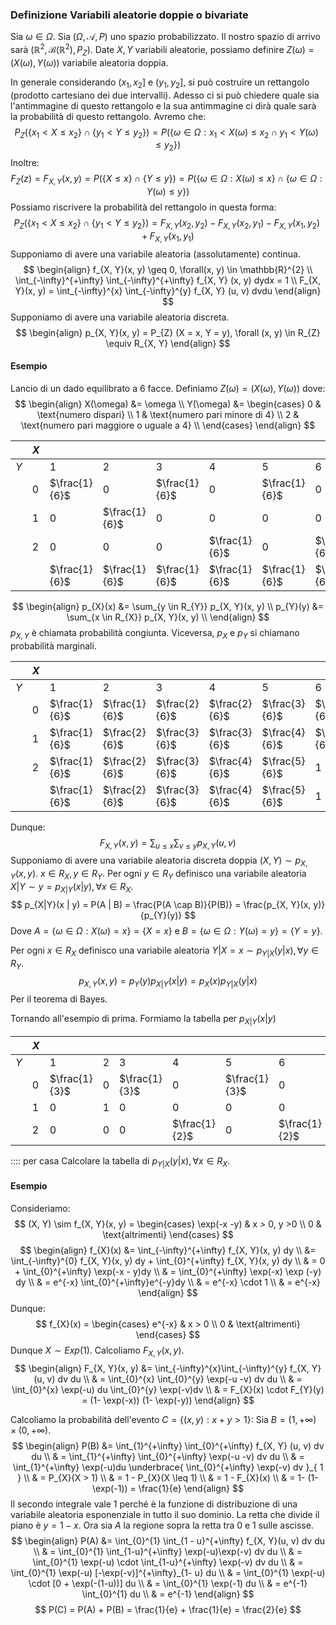### Definizione Variabili aleatorie doppie o bivariate
Sia $\omega \in \Omega$. Sia $(\Omega, \mathcal{A}, P)$ uno spazio probabilizzato.
Il nostro spazio di arrivo sarà $(\mathbb{R}^{2}, \mathcal{B}(\mathbb{R}^{2}), P_{Z})$.
Date $X, Y$ variabili aleatorie, possiamo definire $Z(\omega) = (X(\omega), Y(\omega))$ variabile aleatoria doppia.

In generale considerando $(x_{1},x_{2}]$ e $(y_{1}, y_{2}]$, si può costruire un rettangolo (prodotto cartesiano dei due intervalli).
Adesso ci si può chiedere quale sia l'antimmagine di questo rettangolo e la sua antimmagine ci dirà quale sarà la probabilità di questo rettangolo. Avremo che:
$$
P_{Z} (\{x_{1}<X\leq x_{2} \} \cap \{ y_{1} < Y \leq y_{2} \}) = P(\{ \omega \in \Omega: x_{1} < X(\omega) \leq x_{2} \cap y_{1} < Y(\omega)\leq y_{2} \})
$$
Inoltre:
$$
F_{Z}(z) = F_{X, Y} (x, y) =   P(\{ X \leq x \} \cap \{ Y\leq y \}) = P(\{ \omega \in \Omega: X(\omega) \leq x \} \cap \{ \omega \in \Omega:Y(\omega) \leq y \})
$$
Possiamo riscrivere la probabilità del rettangolo in questa forma:
$$
P_{Z} (\{x_{1}<X\leq x_{2} \} \cap \{ y_{1} < Y \leq y_{2} \}) = F_{X, Y}(x_{2},y_{2}) - F_{X, Y}(x_{2},y_{1}) -F_{X,Y}(x_{1},y_{2}) + F_{X, Y}(x_{1},y_{1})
$$
Supponiamo di avere una variabile aleatoria (assolutamente) continua.
$$
\begin{align}
f_{X, Y}(x, y) \geq 0, \forall(x, y) \in \mathbb{R}^{2} \\
\int_{-\infty}^{+\infty} \int_{-\infty}^{+\infty} f_{X, Y} (x, y) dydx = 1 \\
F_{X, Y}(x, y) = \int_{-\infty}^{x} \int_{-\infty}^{y} f_{X, Y} (u, v) dvdu
\end{align}
$$
Supponiamo di avere una variabile aleatoria discreta.
$$
\begin{align}
p_{X, Y}(x, y) = P_{Z} (X = x, Y = y), \forall (x, y) \in R_{Z} \equiv R_{X, Y}
\end{align}
$$
#### Esempio
Lancio di un dado equilibrato a 6 facce. Definiamo $Z(\omega) = (X(\omega), Y(\omega))$ dove: 
$$
\begin{align}
X(\omega) &= \omega \\
Y(\omega) &= \begin{cases}
0 & \text{numero dispari} \\
1 & \text{numero pari minore di 4} \\
2 & \text{numero pari maggiore o uguale a 4} \\
\end{cases}
\end{align}
$$

|     | $X$ |               |               |               |               |               |               |               |
| --- | --- | ------------- | ------------- | ------------- | ------------- | ------------- | ------------- | ------------- |
| $Y$ |     | $1$           | $2$           | $3$           | $4$           | $5$           | $6$           |               |
|     | $0$ | $\frac{1}{6}$ | $0$           | $\frac{1}{6}$ | $0$           | $\frac{1}{6}$ | $0$           | $\frac{3}{6}$ |
|     | $1$ | $0$           | $\frac{1}{6}$ | $0$           | $0$           | $0$           | $0$           | $\frac{1}{6}$ |
|     | $2$ | $0$           | $0$           | $0$           | $\frac{1}{6}$ | $0$           | $\frac{1}{6}$ | $\frac{2}{6}$ |
|     |     | $\frac{1}{6}$ | $\frac{1}{6}$ | $\frac{1}{6}$ | $\frac{1}{6}$ | $\frac{1}{6}$ | $\frac{1}{6}$ |               |
$$
\begin{align}
p_{X}(x) &= \sum_{y \in R_{Y}} p_{X, Y}(x, y) \\
p_{Y}(y) &= \sum_{x \in R_{X}} p_{X, Y}(x, y) \\
\end{align}
$$
$p_{X, Y}$ è chiamata probabilità congiunta. Viceversa, $p_{X}$ e $p_{Y}$ si chiamano probabilità marginali.

|     | $X$ |               |               |               |               |               |               |               |
| --- | --- | ------------- | ------------- | ------------- | ------------- | ------------- | ------------- | ------------- |
| $Y$ |     | $1$           | $2$           | $3$           | $4$           | $5$           | $6$           |               |
|     | $0$ | $\frac{1}{6}$ | $\frac{1}{6}$ | $\frac{2}{6}$ | $\frac{2}{6}$ | $\frac{3}{6}$ | $\frac{3}{6}$ | $\frac{3}{6}$ |
|     | $1$ | $\frac{1}{6}$ | $\frac{2}{6}$ | $\frac{3}{6}$ | $\frac{3}{6}$ | $\frac{4}{6}$ | $\frac{4}{6}$ | $\frac{4}{6}$ |
|     | $2$ | $\frac{1}{6}$ | $\frac{2}{6}$ | $\frac{3}{6}$ | $\frac{4}{6}$ | $\frac{5}{6}$ | $1$           | $1$           |
|     |     | $\frac{1}{6}$ | $\frac{2}{6}$ | $\frac{3}{6}$ | $\frac{4}{6}$ | $\frac{5}{6}$ | $1$           |               |
Dunque:
$$
F_{X,Y} (x, y) = \sum_{u \leq x} \sum_{v \leq y} p_{X, Y} (u, v)
$$
Supponiamo di avere una variabile aleatoria discreta doppia $(X, Y) \sim p_{X, Y}(x, y)$. $x \in R_{X}, y \in R_{Y}$.
Per ogni $y \in R_{Y}$ definisco una variabile aleatoria $X|Y \sim y =  p_{X|Y}(x | y), \forall x \in R_{X}$.
$$
p_{X|Y}(x | y) = P(A | B) = \frac{P(A \cap B)}{P(B)} = \frac{p_{X, Y}(x, y)}{p_{Y}(y)}
$$
Dove $A = \{ \omega \in \Omega: X (\omega) = x \} = \{ X = x \}$ e $B = \{ \omega \in \Omega : Y(\omega) = y \} = \{ Y = y \}$.

Per ogni $x \in R_{X}$ definisco una variabile aleatoria $Y|X=x\sim p_{Y|X}(y | x), \forall y \in R_{Y}$.
$$
p_{X,Y}(x, y) = p_{Y}(y)p_{X|Y}(x | y) = p_{X}(x)p_{Y|X}(y | x)
$$
Per il teorema di Bayes.

Tornando all'esempio di prima.
Formiamo la tabella per $p_{X|Y}(x | y)$

|     | $X$ |               |     |               |               |               |               |     |
| --- | --- | ------------- | --- | ------------- | ------------- | ------------- | ------------- | --- |
| $Y$ |     | $1$           | $2$ | $3$           | $4$           | $5$           | $6$           |     |
|     | $0$ | $\frac{1}{3}$ | $0$ | $\frac{1}{3}$ | $0$           | $\frac{1}{3}$ | $0$           | $1$ |
|     | $1$ | $0$           | $1$ | $0$           | $0$           | $0$           | $0$           | $1$ |
|     | $2$ | $0$           | $0$ | $0$           | $\frac{1}{2}$ | $0$           | $\frac{1}{2}$ | $1$ |
:::: per casa
Calcolare la tabella di $p_{Y|X}(y | x), \forall x \in R_{X}$.

#### Esempio
Consideriamo:
$$
(X, Y) \sim f_{X, Y}(x, y) = \begin{cases}
\exp(-x -y) & x > 0, y >0 \\
0 & \text{altrimenti}
\end{cases}
$$
$$
\begin{align}
f_{X}(x) &= \int_{-\infty}^{+\infty} f_{X, Y}(x, y) dy  \\
&= \int_{-\infty}^{0} f_{X, Y}(x, y) dy + \int_{0}^{+\infty} f_{X, Y}(x, y) dy \\
 & = 0 + \int_{0}^{+\infty} \exp(-x - y)dy \\
 & = \int_{0}^{+\infty} \exp(-x) \exp (-y) dy \\
 & = e^{-x} \int_{0}^{+\infty}e^{-y}dy \\
 & = e^{-x} \cdot 1 \\
 & = e^{-x}
\end{align}
$$
Dunque:
$$
f_{X}(x) = \begin{cases}
e^{-x}  & x > 0 \\
0  & \text{altrimenti}
\end{cases}
$$
Dunque $X \sim Exp(1)$.
Calcoliamo $F_{X, Y}(x, y)$.
$$
\begin{align}
F_{X, Y}(x, y) &= \int_{-\infty}^{x}\int_{-\infty}^{y} f_{X, Y}(u, v) dv du \\
 & = \int_{0}^{x} \int_{0}^{y} \exp(-u -v) dv du \\
 & = \int_{0}^{x} \exp(-u) du \int_{0}^{y} \exp(-v)dv \\
 & = F_{X}(x) \cdot F_{Y}(y) = (1- \exp(-x)) (1- \exp(-y))
\end{align}
$$

Calcoliamo la probabilità dell'evento $C = \{ (x, y) : x + y > 1 \}$:
Sia $B= (1, +\infty) \times (0, +\infty)$.
$$
\begin{align}
P(B) &= \int_{1}^{+\infty} \int_{0}^{+\infty} f_{X, Y} (u, v) dv du \\
 & = \int_{1}^{+\infty} \int_{0}^{+\infty} \exp(-u -v) dv du \\
 & = \int_{1}^{+\infty} \exp(-u)du \underbrace{ \int_{0}^{+\infty} \exp(-v) dv }_{ 1 }  \\
 & = P_{X}(X > 1) \\
 & = 1 - P_{X}(X \leq 1) \\
 & = 1 - F_{X}(x) \\
 & = 1- (1-\exp(-1)) = \frac{1}{e}
\end{align}
$$
Il secondo integrale vale $1$ perché è la funzione di distribuzione di una variabile aleatoria esponenziale in tutto il suo dominio.
La retta che divide il piano è $y = 1 - x$.
Ora sia $A$ la regione sopra la retta tra $0$ e $1$ sulle ascisse.
$$
\begin{align}
P(A) &= \int_{0}^{1} \int_{1 - u}^{+\infty} f_{X, Y}(u, v) dv du \\
 & = \int_{0}^{1} \int_{1-u}^{+\infty} \exp(-u)\exp(-v) dv du \\
 & = \int_{0}^{1} \exp(-u) \cdot \int_{1-u}^{+\infty} \exp(-v) dv du \\
 & = \int_{0}^{1} \exp(-u) [-\exp(-v)]^{+\infty}_{1- u} du \\
 & = \int_{0}^{1} \exp(-u) \cdot [0 + \exp(-(1-u))] du \\
 & = \int_{0}^{1} \exp(-1) du \\
 & = e^{-1} \int_{0}^{1} du  \\
 & = e^{-1}
\end{align}
$$
$$
P(C) = P(A) + P(B) = \frac{1}{e} + \frac{1}{e} = \frac{2}{e}
$$
